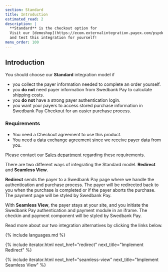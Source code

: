 ```yaml
---
section: Standard
title: Introduction
estimated_read: 2
description: |
  **Standard** is the checkout option for
  Visit our [demoshop](https://ecom.externalintegration.payex.com/pspdemoshop)
  and test this integration for yourself!
menu_order: 100
---
```



## Introduction

You should choose our **Standard** integration model if

-   you collect the payer information needed to complete an order yourself.
-   you **do not** need payer information from Swedbank Pay to calculate
    shipping costs.
-   you **do not** have a strong payer authentication login.
-   you want your payers to access stored purchase information in Swedbank Pay
    Checkout for an easier purchase process.

### Requirements

-   You need a Checkout agreement to use this product.
-   You need a data exchange agreement since we receive payer data from you.

Please contact our [Sales department][contact-sales] regarding these
requirements.

There are two different ways of integrating the Standard model.
**Redirect** and **Seamless View**.

**Redirect** sends the payer to a Swedbank Pay page where we handle the
authentication and purchase process. The payer will be redirected back to you
when the purchase is completed or if the payer aborts the purchase. The
payment page will be styled by Swedbank Pay.

With **Seamless View**, the payer stays at your site, and you initiate the
Swedbank Pay authentication and payment module in an iframe. The checkin and
payment component will be styled by Swedbank Pay.

Read more about our two integration alternatives by clicking the links below.

{% include languages.md %}

{% include iterator.html next_href="redirect"
                         next_title="Implement Redirect" %}

{% include iterator.html next_href="seamless-view"
                         next_title="Implement Seamless View" %}


[https]: /introduction#connection-and-protocol
[contact-sales]: /contact/
